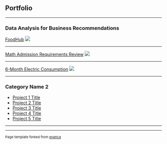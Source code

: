 ## Portfolio

---

### Data Analysis for Business Recommendations 

[FoodHub](/sample_page)
<img src="images/dummy_thumbnail.jpg?raw=true"/>

---
[Math Admission Requirements Review](/pdf/sample_presentation.pdf)
<img src="images/dummy_thumbnail.jpg?raw=true"/>

---
[6-Month Electric Consumption](http://example.com/)
<img src="images/dummy_thumbnail.jpg?raw=true"/>

---

### Category Name 2

- [Project 1 Title](http://example.com/)
- [Project 2 Title](http://example.com/)
- [Project 3 Title](http://example.com/)
- [Project 4 Title](http://example.com/)
- [Project 5 Title](http://example.com/)

---




---
<p style="font-size:11px">Page template forked from <a href="https://github.com/evanca/quick-portfolio">evanca</a></p>
<!-- Remove above link if you don't want to attibute -->
